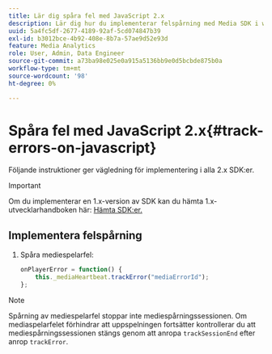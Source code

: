 ```yaml
---
title: Lär dig spåra fel med JavaScript 2.x
description: Lär dig hur du implementerar felspårning med Media SDK i webbläsarappar (JS).
uuid: 5a4fc5df-2677-4189-92af-5cd074847b39
exl-id: b3012bce-4b92-408e-8b7a-57ae9d52e93d
feature: Media Analytics
role: User, Admin, Data Engineer
source-git-commit: a73ba98e025e0a915a5136bb9e0d5bcbde875b0a
workflow-type: tm+mt
source-wordcount: '98'
ht-degree: 0%

---
```


# Spåra fel med JavaScript 2.x{#track-errors-on-javascript}

Följande instruktioner ger vägledning för implementering i alla 2.x SDK:er.

>[!IMPORTANT]
>
>Om du implementerar en 1.x-version av SDK kan du hämta 1.x-utvecklarhandboken här: [Hämta SDK:er.](/help/getting-started/download-sdks.md)

## Implementera felspårning

1. Spåra mediespelarfel:

   ```js
   onPlayerError = function() {
       this._mediaHeartbeat.trackError("mediaErrorId");
   };
   ```

>[!NOTE]
>
>Spårning av mediespelarfel stoppar inte mediespårningssessionen. Om mediaspelarfelet förhindrar att uppspelningen fortsätter kontrollerar du att mediespårningssessionen stängs genom att anropa `trackSessionEnd` efter anrop `trackError`.

